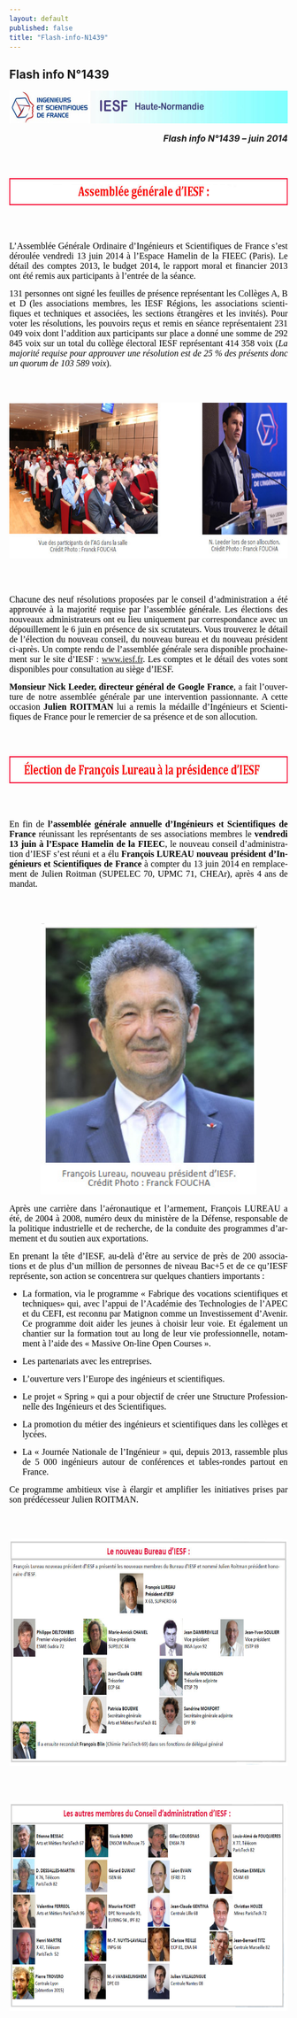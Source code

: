 ```yaml
---
layout: default
published: false
title: "Flash-info-N1439"
---
```



## Flash info N°1439




<BODY LANG="fr-FR" LINK="#0000ff" DIR="LTR">
<P ALIGN=CENTER STYLE="margin-bottom:
 0.02in"><IMG SRC="/media/i_cdbaab96ea4a4911_html_m167a9f7d.jpg" NAME="Image 1" ALIGN=BOTTOM WIDTH=605 HEIGHT=59 BORDER=0></P>
<P ALIGN=RIGHT STYLE="margin-bottom: 0.02in"><FONT SIZE=3><I><B>Flash
info N°1439 – juin 2014</B></I></FONT></P>
<P STYLE="margin-bottom: 0.02in"><BR><BR>
</P>
<P ALIGN=CENTER STYLE="margin-bottom: 0.02in"><FONT COLOR="#000000"><IMG SRC="/media/i_cdbaab96ea4a4911_html_m94904fb.jpg" NAME="graphics1" ALIGN=BOTTOM WIDTH=680 HEIGHT=49 BORDER=0></FONT></P>
<P STYLE="margin-bottom: 0.02in"><BR><BR>
</P>
<P ALIGN=JUSTIFY STYLE="margin-bottom: 0.02in"><FONT COLOR="#000000"><FONT FACE="Calibri, serif"><FONT SIZE=3>L’Assemblée
Générale Ordinaire d’Ingénieurs et Scientifiques de France s’est
déroulée vendredi 13 juin 2014 à l’Espace Hamelin de la FIEEC
(Paris). Le détail des comptes 2013, le budget 2014, le rapport
moral et financier 2013 ont été remis aux participants à l’entrée
de la séance.</FONT></FONT></FONT></P>
<P ALIGN=JUSTIFY STYLE="margin-bottom: 0.02in"><FONT COLOR="#000000"><FONT FACE="Calibri, serif"><FONT SIZE=3>131
personnes ont signé les feuilles de présence représentant les
Collèges A, B et D (les associations membres, les IESF Régions, les
associations scientifiques et techniques et associées, les sections
étrangères et les invités). Pour voter les résolutions, les
pouvoirs reçus et remis en séance représentaient 231 049 voix dont
l’addition aux participants sur place a donné une somme de 292 845
voix sur un total du collège électoral IESF représentant 414 358
voix (<I>La majorité requise pour approuver une résolution est de
25 % des présents donc un quorum de 103 589 voix</I>).</FONT></FONT></FONT></P>
<P STYLE="margin-bottom: 0.02in"><BR><BR>
</P>
<P ALIGN=CENTER STYLE="margin-bottom: 0.02in"><FONT COLOR="#000000"><IMG SRC="/media/i_cdbaab96ea4a4911_html_ma07c88e.jpg" NAME="Image 3" ALIGN=BOTTOM WIDTH=680 HEIGHT=282 BORDER=0></FONT></P>
<P STYLE="margin-bottom: 0.02in"><BR><BR>
</P>
<P ALIGN=JUSTIFY STYLE="margin-bottom: 0.02in"><FONT COLOR="#000000"><FONT FACE="Calibri, serif"><FONT SIZE=3>Chacune
des neuf résolutions proposées par le conseil d’administration a
été approuvée à la majorité requise par l’assemblée générale.
Les élections des nouveaux administrateurs ont eu lieu uniquement
par correspondance avec un dépouillement le 6 juin en présence de
six scrutateurs. Vous trouverez le détail de l’élection du
nouveau conseil, du nouveau bureau et du nouveau président ci-après.
Un compte rendu de l’assemblée générale sera disponible
prochainement sur le site d’IESF : <A HREF="www.iesf.fr">www.iesf.fr</A>.
Les comptes et le détail des votes sont disponibles pour
consultation au siège d’IESF.</FONT></FONT></FONT></P>
<P ALIGN=JUSTIFY STYLE="margin-bottom: 0.02in"><FONT COLOR="#000000"><FONT FACE="Calibri, serif"><FONT SIZE=3><B>Monsieur
Nick Leeder, directeur général de Google France</B>, a fait
l’ouverture de notre assemblée générale par une intervention
passionnante. A cette occasion <B>Julien ROITMAN</B> lui a remis la
médaille d’Ingénieurs et Scientifiques de France pour le
remercier de sa présence et de son allocution.</FONT></FONT></FONT></P>
<P STYLE="margin-bottom: 0.02in"><BR><BR>
</P>
<P ALIGN=CENTER STYLE="margin-bottom: 0.02in"><FONT COLOR="#000000"><IMG SRC="/media/i_cdbaab96ea4a4911_html_m17f9d71e.jpg" NAME="Image 6" ALIGN=BOTTOM WIDTH=680 HEIGHT=49 BORDER=0></FONT></P>
<P STYLE="margin-bottom: 0.02in"><BR><BR>
</P>
<P ALIGN=JUSTIFY STYLE="margin-bottom: 0.02in"><FONT COLOR="#000000"><FONT FACE="Calibri, serif"><FONT SIZE=3>En
fin de <B>l’assemblée générale annuelle d’Ingénieurs et
Scientifiques de France</B> réunissant les représentants de ses
associations membres le <B>vendredi 13 juin à l’Espace Hamelin de
la FIEEC</B>, le nouveau conseil d’administration d’IESF s’est
réuni et a élu <B>François LUREAU nouveau président d’Ingénieurs
et Scientifiques de France</B> à compter du 13 juin 2014 en
remplacement de Julien Roitman (SUPELEC 70, UPMC 71, CHEAr), après 4
ans de mandat.</FONT></FONT></FONT></P>
<P ALIGN=JUSTIFY STYLE="margin-bottom: 0.02in"><BR><BR>
</P>
<P ALIGN=CENTER STYLE="margin-bottom: 0.02in"><FONT COLOR="#000000"><IMG SRC="/media/i_cdbaab96ea4a4911_html_2371d879.jpg" NAME="Image 0" ALIGN=BOTTOM WIDTH=391 HEIGHT=490 BORDER=0></FONT></P>
<P ALIGN=JUSTIFY STYLE="margin-bottom: 0.02in"><FONT COLOR="#000000"><FONT FACE="Calibri, serif"><FONT SIZE=3>Après
une carrière dans l’aéronautique et l’armement, François
LUREAU a été, de 2004 à 2008, numéro deux du ministère de la
Défense, responsable de la politique industrielle et de recherche,
de la conduite des programmes d’armement et du soutien aux
exportations.</FONT></FONT></FONT></P>
<P ALIGN=JUSTIFY STYLE="margin-bottom: 0.02in"><FONT COLOR="#000000"><FONT FACE="Calibri, serif"><FONT SIZE=3>En
prenant la tête d’IESF, au-delà d’être au service de près de
200 associations et de plus d’un million de personnes de niveau
Bac+5 et de ce qu’IESF représente, son action se concentrera sur
quelques chantiers importants :</FONT></FONT></FONT></P>
<UL>
	<LI><P ALIGN=JUSTIFY STYLE="margin-bottom: 0.02in"><FONT COLOR="#000000"><FONT FACE="Calibri, serif"><FONT SIZE=3>La
	formation, via le programme « Fabrique des vocations scientifiques
	et techniques» qui, avec l’appui de l’Académie des
	Technologies de l’APEC et du CEFI, est reconnu par Matignon comme
	un Investissement d’Avenir. Ce programme doit aider les jeunes à
	choisir leur voie. Et également un chantier sur la formation tout
	au long de leur vie professionnelle, notamment à l’aide des «
	Massive On-line Open Courses ».</FONT></FONT></FONT></P>
	<LI><P ALIGN=JUSTIFY STYLE="margin-bottom: 0.02in"><FONT COLOR="#000000"><FONT FACE="Calibri, serif"><FONT SIZE=3>Les
	partenariats avec les entreprises.</FONT></FONT></FONT></P>
	<LI><P ALIGN=JUSTIFY STYLE="margin-bottom: 0.02in"><FONT COLOR="#000000"><FONT FACE="Calibri, serif"><FONT SIZE=3>L’ouverture
	vers l’Europe des ingénieurs et scientifiques.</FONT></FONT></FONT></P>
	<LI><P ALIGN=JUSTIFY STYLE="margin-bottom: 0.02in"><FONT COLOR="#000000"><FONT FACE="Calibri, serif"><FONT SIZE=3>Le
	projet « Spring » qui a pour objectif de créer une Structure
	Professionnelle des Ingénieurs et des Scientifiques.</FONT></FONT></FONT></P>
	<LI><P ALIGN=JUSTIFY STYLE="margin-bottom: 0.02in"><FONT COLOR="#000000"><FONT FACE="Calibri, serif"><FONT SIZE=3>La
	promotion du métier des ingénieurs et scientifiques dans les
	collèges et lycées.</FONT></FONT></FONT></P>
	<LI><P ALIGN=JUSTIFY STYLE="margin-bottom: 0.02in"><FONT COLOR="#000000"><FONT FACE="Calibri, serif"><FONT SIZE=3>La
	« Journée Nationale de l’Ingénieur » qui, depuis 2013,
	rassemble plus de 5 000 ingénieurs autour de conférences et
	tables-rondes partout en France.</FONT></FONT></FONT></P>
</UL>
<P ALIGN=JUSTIFY STYLE="margin-bottom: 0.02in"><FONT COLOR="#000000"><FONT FACE="Calibri, serif"><FONT SIZE=3>Ce
programme ambitieux vise à élargir et amplifier les initiatives
prises par son prédécesseur Julien ROITMAN.</FONT></FONT></FONT></P>
<P ALIGN=JUSTIFY STYLE="margin-bottom: 0.02in"><BR><BR>
</P>
<P ALIGN=CENTER STYLE="margin-bottom: 0.02in"><FONT COLOR="#000000"><IMG SRC="/media/i_cdbaab96ea4a4911_html_m7cf06.jpg" NAME="Image 8" ALIGN=BOTTOM WIDTH=680 HEIGHT=410 BORDER=0></FONT></P>
<P ALIGN=JUSTIFY STYLE="margin-bottom: 0.02in"><BR><BR>
</P>
<P ALIGN=CENTER STYLE="margin-bottom: 0.02in"><FONT COLOR="#000000"><IMG SRC="/media/i_cdbaab96ea4a4911_html_m9edeb66.jpg" NAME="Image 7" ALIGN=BOTTOM WIDTH=680 HEIGHT=378 BORDER=0></FONT></P>
<P ALIGN=JUSTIFY STYLE="margin-bottom: 0.02in"><BR><BR>
</P>
</BODY>